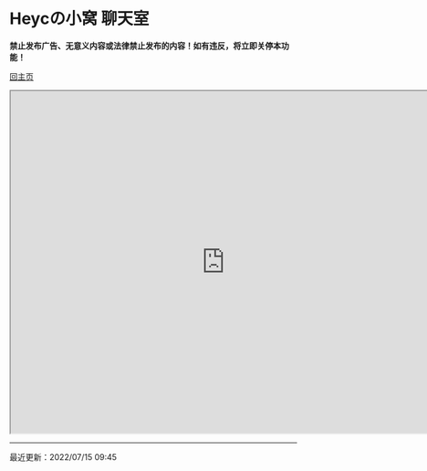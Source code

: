 # Heycの小窝 聊天室

**禁止发布广告、无意义内容或法律禁止发布的内容！如有违反，将立即关停本功能！**

[回主页](https://hyc1230.github.io/)

<iframe src="https://hack.chat/?heyc-home-chatroom-channel" width="750" height="600">这个浏览器好像不支持聊天室哦，换个浏览器试试吧！</iframe>

---

最近更新：2022/07/15 09:45


